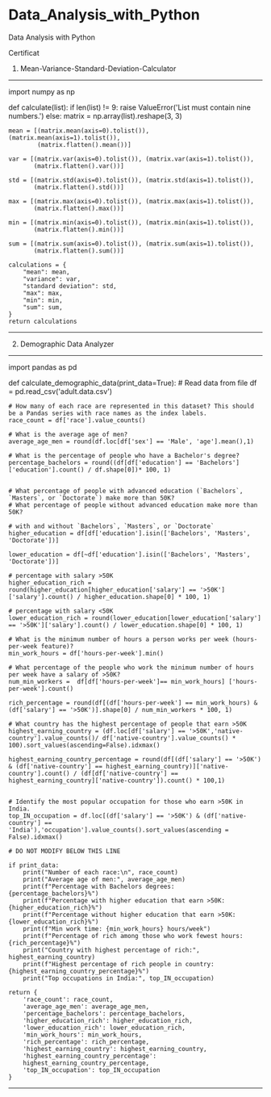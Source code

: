 # Data_Analysis_with_Python
Data Analysis with Python



Certificat


1. Mean-Variance-Standard-Deviation-Calculator
--------------------------------------------------
import numpy as np

def calculate(list):
    if len(list) != 9:
        raise ValueError('List must contain nine numbers.')
    else:
        matrix = np.array(list).reshape(3, 3)

    mean = [(matrix.mean(axis=0).tolist()), (matrix.mean(axis=1).tolist()),
            (matrix.flatten().mean())]

    var = [(matrix.var(axis=0).tolist()), (matrix.var(axis=1).tolist()),
           (matrix.flatten().var())]

    std = [(matrix.std(axis=0).tolist()), (matrix.std(axis=1).tolist()),
           (matrix.flatten().std())]

    max = [(matrix.max(axis=0).tolist()), (matrix.max(axis=1).tolist()),
           (matrix.flatten().max())]

    min = [(matrix.min(axis=0).tolist()), (matrix.min(axis=1).tolist()),
           (matrix.flatten().min())]

    sum = [(matrix.sum(axis=0).tolist()), (matrix.sum(axis=1).tolist()),
           (matrix.flatten().sum())]

    calculations = {
        "mean": mean,
        "variance": var,
        "standard deviation": std,
        "max": max,
        "min": min,
        "sum": sum,
    }
    return calculations
--------------------------------------------------
2. Demographic Data Analyzer
--------------------------------------------------
import pandas as pd

def calculate_demographic_data(print_data=True):
    # Read data from file
    df = pd.read_csv('adult.data.csv')

    # How many of each race are represented in this dataset? This should be a Pandas series with race names as the index labels.
    race_count = df['race'].value_counts()

    # What is the average age of men?
    average_age_men = round(df.loc[df['sex'] == 'Male', 'age'].mean(),1)

    # What is the percentage of people who have a Bachelor's degree?
    percentage_bachelors = round((df[df['education'] == 'Bachelors']['education'].count() / df.shape[0])* 100, 1)


    # What percentage of people with advanced education (`Bachelors`, `Masters`, or `Doctorate`) make more than 50K?
    # What percentage of people without advanced education make more than 50K?

    # with and without `Bachelors`, `Masters`, or `Doctorate`
    higher_education = df[df['education'].isin(['Bachelors', 'Masters', 'Doctorate'])]

    lower_education = df[~df['education'].isin(['Bachelors', 'Masters', 'Doctorate'])]

    # percentage with salary >50K
    higher_education_rich = round(higher_education[higher_education['salary'] == '>50K']['salary'].count() / higher_education.shape[0] * 100, 1)

    # percentage with salary <50K
    lower_education_rich = round(lower_education[lower_education['salary'] == '>50K']['salary'].count() / lower_education.shape[0] * 100, 1)

    # What is the minimum number of hours a person works per week (hours-per-week feature)?
    min_work_hours = df['hours-per-week'].min()

    # What percentage of the people who work the minimum number of hours per week have a salary of >50K?
    num_min_workers =  df[df['hours-per-week']== min_work_hours] ['hours-per-week'].count()

    rich_percentage = round(df[(df['hours-per-week'] == min_work_hours) & (df['salary'] == '>50K')].shape[0] / num_min_workers * 100, 1)

    # What country has the highest percentage of people that earn >50K
    highest_earning_country = (df.loc[df['salary'] == '>50K','native-country'].value_counts()/ df['native-country'].value_counts() * 100).sort_values(ascending=False).idxmax()
    
    highest_earning_country_percentage = round(df[(df['salary'] == '>50K') & (df['native-country'] == highest_earning_country)]['native-country'].count() / (df[df['native-country'] == highest_earning_country]['native-country']).count() * 100,1)


    # Identify the most popular occupation for those who earn >50K in India.
    top_IN_occupation = df.loc[(df['salary'] == '>50K') & (df['native-country'] == 'India'),'occupation'].value_counts().sort_values(ascending = False).idxmax()

    # DO NOT MODIFY BELOW THIS LINE

    if print_data:
        print("Number of each race:\n", race_count) 
        print("Average age of men:", average_age_men)
        print(f"Percentage with Bachelors degrees: {percentage_bachelors}%")
        print(f"Percentage with higher education that earn >50K: {higher_education_rich}%")
        print(f"Percentage without higher education that earn >50K: {lower_education_rich}%")
        print(f"Min work time: {min_work_hours} hours/week")
        print(f"Percentage of rich among those who work fewest hours: {rich_percentage}%")
        print("Country with highest percentage of rich:", highest_earning_country)
        print(f"Highest percentage of rich people in country: {highest_earning_country_percentage}%")
        print("Top occupations in India:", top_IN_occupation)

    return {
        'race_count': race_count,
        'average_age_men': average_age_men,
        'percentage_bachelors': percentage_bachelors,
        'higher_education_rich': higher_education_rich,
        'lower_education_rich': lower_education_rich,
        'min_work_hours': min_work_hours,
        'rich_percentage': rich_percentage,
        'highest_earning_country': highest_earning_country,
        'highest_earning_country_percentage':
        highest_earning_country_percentage,
        'top_IN_occupation': top_IN_occupation
    }
--------------------------------------------------
